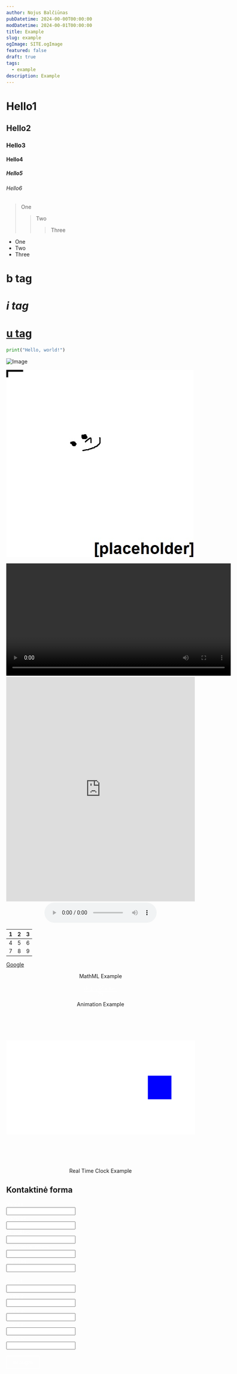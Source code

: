```yaml
---
author: Nojus Balčiūnas
pubDatetime: 2024-00-00T00:00:00
modDatetime: 2024-00-01T00:00:00
title: Example
slug: example
ogImage: SITE.ogImage
featured: false
draft: true
tags:
  - example
description: Example
---
```


# Hello1
## Hello2
### Hello3
#### Hello4
##### Hello5
###### Hello6

> One
>> Two
>>> Three

- One
- Two
- Three

# <b>b tag</b>
# <i>i tag</i>
# <u>u tag</u>

```py
print("Hello, world!")
```

![Image](@assets/images/logo.jpg)

![something](../../assets/images/logo.jpg)

<center>
<video width="600" height="auto" controls>
  <source src="/assets/heavy-lift-quadcopter/1.mp4" type="video/mp4">
</video>
</center>

<iframe width="100%" height="600" frameborder="0" scrolling="no" marginheight="0" marginwidth="0" src="https://maps.google.com/maps?width=100%25&amp;height=600&amp;hl=en&amp;q=+(Panev%C4%97%C5%BEys)&amp;t=&amp;z=12&amp;ie=UTF8&amp;iwloc=B&amp;output=embed"><a href="https://www.gps.ie/">gps vehicle tracker</a></iframe>

<center>
    <audio controls>
      <source src="/assets/example/example.mp3" type="audio/mpeg">
    </audio>
</center>

| 1 | 2 | 3 |
|---|---|---|
| 4 | 5 | 6 |
| 7 | 8 | 9 |

[Google](https://www.google.com)

<center>
    <p>MathML Example</p>
    <div style="font-size: 1.5em; font-weight: 300; color: #ffffff;">
        <math xmlns="http://www.w3.org/1998/Math/MathML">
            <mfrac>
                <mrow>
                    <mo>-</mo>
                    <mi>b</mi>
                    <mo>±</mo>
                    <msqrt>
                        <mrow> 
                            <msup>
                                <mi>b</mi>
                                <mn>2</mn>
                            </msup>
                            <mo>-</mo>
                            <mn>4</mn>
                            <mo>&#8290;</mo>
                            <mi>a</mi>
                            <mo>&#8290;</mo>
                            <mi>c</mi> 
                        </mrow>
                    </msqrt>
                </mrow>
                <mrow>
                    <mn>2</mn>
                    <mo>&#8290;</mo>
                    <mi>a</mi>
                </mrow>
            </mfrac>
        </math>
    </div>
</center>

<center>
    <p>Animation Example</p>
    <svg width="100%" height="400" viewBox="0 0 800 400" xmlns="http://www.w3.org/2000/svg" style="display:block; width:100%; height:400px;">
        <rect width="800" height="400" fill="white" />
        <rect x="0" y="150" width="100" height="100" fill="blue">
            <animate 
                attributeName="x" 
                from="0" 
                to="700" 
                dur="2s" 
                begin="0s" 
                repeatCount="indefinite" />
        </rect>
    </svg>
</center>

<center>
    <p>Real Time Clock Example</p>
    <div id="clock" style="font-size: 1.5em; color: #ffffff;"></div>
    <script>
        function updateClock(){
            const now = new Date();
            const hours = String(now.getHours()).padStart(2, '0');
            const minutes = String(now.getMinutes()).padStart(2, '0');
            const seconds = String(now.getSeconds()).padStart(2, '0');
            document.getElementById('clock').textContent = `${hours}:${minutes}:${seconds}`;
        }
        setInterval(updateClock, 1000);
        updateClock();
    </script>
</center>

<h2>Kontaktinė forma</h2>
<form id="contactForm" style="color:white">
    <label for="firstName">Vardas:</label><br>
    <input type="text" id="firstName" name="firstName" style="color:black" required><br>
    <label for="lastName">Pavardė:</label><br>
    <input type="text" id="lastName" name="lastName" style="color:black" required><br>
    <label for="email">El. paštas:</label><br>
    <input type="email" id="email" name="email" style="color:black" required><br>
    <label for="phone">Telefono numeris:</label><br>
    <input type="tel" id="phone" name="phone" style="color:black" required><br>
    <label for="address">Adresas:</label><br>
    <input type="text" id="address" name="address" style="color:black" required><br><br>
    <label for="extra1">Extra 1:</label><br>
    <input type="number" id="extra1" name="extra1" style="color:black" required><br>
    <label for="extra2">Extra 2:</label><br>
    <input type="number" id="extra2" name="extra2" style="color:black" required><br>
    <label for="extra3">Extra 3:</label><br>
    <input type="number" id="extra3" name="extra3" style="color:black" required><br>
    <label for="extra4">Extra 4:</label><br>
    <input type="number" id="extra4" name="extra4" style="color:black" required><br>
    <label for="extra5">Extra 5:</label><br>
    <input type="number" id="extra5" name="extra5" style="color:black" required><br><br>
    <button type="button" style="border: 2px solid white; padding: 8px 16px; color: white; background-color: transparent;" onclick="saveForm() ">Išsaugoti</button>
</form>

<div id="result"></div>

<script>
function saveForm() {
    const form = document.getElementById('contactForm');
    const firstName = form.firstName.value;
    const lastName = form.lastName.value;
    const email = form.email.value;
    const phone = form.phone.value;
    const address = form.address.value;

    const extra1 = parseInt(form.extra1.value, 10);
    const extra2 = parseInt(form.extra2.value, 10);
    const extra3 = parseInt(form.extra3.value, 10);
    const extra4 = parseInt(form.extra4.value, 10);
    const extra5 = parseInt(form.extra5.value, 10);

    if(!validateEmail(email)){
        alert('Netinkamas el. pašto formatas');
    }

    if(!validatePhone(phone)){
        alert('Netinkamas telefono numeris');
        return;
    }

    const visitorData = {
        firstName,
        lastName,
        email,
        phone,
        address,
        extras: [extra1, extra2, extra3, extra4, extra5]
    };

    console.log(visitorData);

    let output = `
      <p>Vardas: ${visitorData.firstName}</p>
      <p>Pavardė: ${visitorData.lastName}</p>
      <p>El. paštas: ${visitorData.email}</p>
      <p>Telefonas: ${visitorData.phone}</p>
      <p>Adresas: ${visitorData.address}</p>
      <p>Extra 1: ${extra1}</p>
      <p>Extra 2: ${extra2}</p>
      <p>Extra 3: ${extra3}</p>
      <p>Extra 4: ${extra4}</p>
      <p>Extra 5: ${extra5}</p>
    `;

    const average = calculateAverage(visitorData.extras);
    let averageColorClass = 'green';
    if(average < 5){
        averageColorClass = 'red';
    }
    else if(average < 8){
        averageColorClass = 'orange';
    }

    output += `<div style="color:${averageColorClass}">${visitorData.firstName} ${visitorData.lastName} (${visitorData.email}): ${average.toFixed(2)}</div>`;
    
    const alertMessage = `
      Vardas: ${visitorData.firstName}
      Pavardė: ${visitorData.lastName}
      El. paštas: ${visitorData.email}
      Telefonas: ${visitorData.phone}
      Adresas: ${visitorData.address}
      Požymis 1: ${extra1}
      Požymis 2: ${extra2}
      Požymis 3: ${extra3}
      Požymis 4: ${extra4}
      Požymis 5: ${extra5}
    `;

    document.getElementById('result').innerHTML = output;
    alert(alertMessage);
}

function calculateAverage(numbers){
    const sum = numbers.reduce((total, num) => total + num, 0);
    return sum / numbers.length;
}

function validateEmail(email){
    const re = /\S+@\S+\.\S+/;
    return re.test(email);
}

function validatePhone(phone){
    const re = /^\d{9,}$/;
    return re.test(phone);
}
</script>
